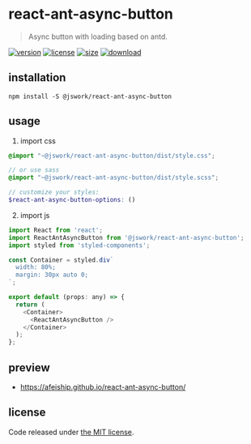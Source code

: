 # react-ant-async-button
> Async button with loading based on antd.

[![version][version-image]][version-url]
[![license][license-image]][license-url]
[![size][size-image]][size-url]
[![download][download-image]][download-url]

## installation
```shell
npm install -S @jswork/react-ant-async-button
```

## usage
1. import css
  ```scss
  @import "~@jswork/react-ant-async-button/dist/style.css";

  // or use sass
  @import "~@jswork/react-ant-async-button/dist/style.scss";

  // customize your styles:
  $react-ant-async-button-options: ()
  ```
2. import js
  ```js
  import React from 'react';
  import ReactAntAsyncButton from '@jswork/react-ant-async-button';
  import styled from 'styled-components';

  const Container = styled.div`
    width: 80%;
    margin: 30px auto 0;
  `;

  export default (props: any) => {
    return (
      <Container>
        <ReactAntAsyncButton />
      </Container>
    );
  };

  ```

## preview
- https://afeiship.github.io/react-ant-async-button/

## license
Code released under [the MIT license](https://github.com/afeiship/react-ant-async-button/blob/master/LICENSE.txt).

[version-image]: https://img.shields.io/npm/v/@jswork/react-ant-async-button
[version-url]: https://npmjs.org/package/@jswork/react-ant-async-button

[license-image]: https://img.shields.io/npm/l/@jswork/react-ant-async-button
[license-url]: https://github.com/afeiship/react-ant-async-button/blob/master/LICENSE.txt

[size-image]: https://img.shields.io/bundlephobia/minzip/@jswork/react-ant-async-button
[size-url]: https://github.com/afeiship/react-ant-async-button/blob/master/dist/react-ant-async-button.min.js

[download-image]: https://img.shields.io/npm/dm/@jswork/react-ant-async-button
[download-url]: https://www.npmjs.com/package/@jswork/react-ant-async-button
